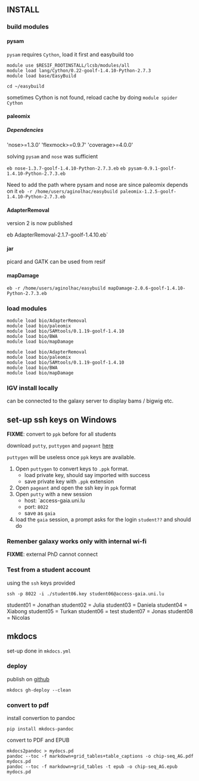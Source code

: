
## INSTALL

### build modules

#### pysam

`pysam` requires `Cython`, load it first and easybuild too

```
module use $RESIF_ROOTINSTALL/lcsb/modules/all
module load lang/Cython/0.22-goolf-1.4.10-Python-2.7.3
module load base/EasyBuild
```

`cd ~/easybuild`


sometimes Cython is not found, reload cache by doing `module spider Cython`

#### paleomix


##### Dependencies

'nose>=1.3.0'
'flexmock>=0.9.7'
'coverage>=4.0.0'

solving `pysam` and `nose` was sufficient

`eb nose-1.3.7-goolf-1.4.10-Python-2.7.3.eb`
`eb pysam-0.9.1-goolf-1.4.10-Python-2.7.3.eb`


Need to add the path where pysam and nose are since paleomix depends on it
`eb -r /home/users/aginolhac/easybuild paleomix-1.2.5-goolf-1.4.10-Python-2.7.3.eb`

#### AdapterRemoval

version 2 is now published

eb AdapterRemoval-2.1.7-goolf-1.4.10.eb`


#### jar

picard and GATK can be used from resif 

#### mapDamage

`eb -r /home/users/aginolhac/easybuild mapDamage-2.0.6-goolf-1.4.10-Python-2.7.3.eb`

### load modules

```
module load bio/AdapterRemoval
module load bio/paleomix
module load bio/SAMtools/0.1.19-goolf-1.4.10
module load bio/BWA
module load bio/mapDamage
```


```
module load bio/AdapterRemoval
module load bio/paleomix
module load bio/SAMtools/0.1.19-goolf-1.4.10
module load bio/BWA
module load bio/mapDamage
```

### IGV install locally

can be connected to the galaxy server to display bams / bigwig etc.


## set-up ssh keys on Windows

**FIXME**: convert to `ppk` before for all students 

download `putty`, `puttygen` and `pageant` [here](http://www.chiark.greenend.org.uk/~sgtatham/putty/download.html)

`puttygen` will be useless once `ppk` keys are available.

1. Open `puttygen` to convert keys to `.ppk` format. 
    * load private key, should say imported with success
    * save private key with `.ppk` extension
1. Open `pageant` and open the ssh key in `ppk` format
1. Open `putty` with a new session
    * host: `access-gaia.uni.lu
    * port: `8022`
    * save as `gaia`
1. load the `gaia` session, a prompt asks for the login `student??` and should do


### Remenber galaxy works only with internal wi-fi

**FIXME**: external PhD cannot connect


### Test from a student account

using the `ssh` keys provided

`ssh -p 8022 -i ./student06.key student06@access-gaia.uni.lu`

student01 = Jonathan
student02 = Julia
student03 = Daniela
student04 = Xiabong
student05 = Turkan
student06 = test
student07 = Jonas
student08 = Nicolas

## mkdocs

set-up done in `mkdocs.yml`

### deploy

publish on [github](http://ginolhac.github.io/chip-seq/)
```
mkdocs gh-deploy --clean
```

### convert to pdf

install convertion to pandoc 

```
pip install mkdocs-pandoc
```

convert to PDF and EPUB

```
mkdocs2pandoc > mydocs.pd
pandoc --toc -f markdown+grid_tables+table_captions -o chip-seq_AG.pdf mydocs.pd
pandoc --toc -f markdown+grid_tables -t epub -o chip-seq_AG.epub mydocs.pd
```



